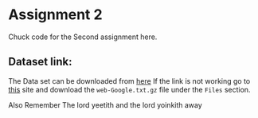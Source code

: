 # Assignment 2
Chuck code for the Second assignment here. 

## Dataset link:
The Data set can be downloaded from [here](https://snap.stanford.edu/data/web-Google.txt.gz)
If the link is not working go to [this](https://snap.stanford.edu/data/web-Google.html) site and download the ```web-Google.txt.gz``` file under the ```Files``` section.

Also Remember 
The lord yeetith and the lord yoinkith away